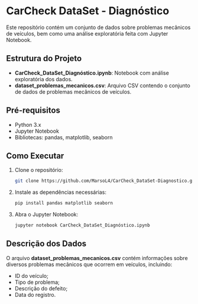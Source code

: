 # CarCheck DataSet - Diagnóstico

Este repositório contém um conjunto de dados sobre problemas mecânicos de veículos, bem como uma análise exploratória feita com Jupyter Notebook.

## Estrutura do Projeto

- **CarCheck_DataSet_Diagnóstico.ipynb**: Notebook com análise exploratória dos dados.
- **dataset_problemas_mecanicos.csv**: Arquivo CSV contendo o conjunto de dados de problemas mecânicos de veículos.

## Pré-requisitos

- Python 3.x
- Jupyter Notebook
- Bibliotecas: pandas, matplotlib, seaborn

## Como Executar

1. Clone o repositório:
   ```bash
   git clone https://github.com/MarsoL4/CarCheck_DataSet-Diagnostico.git
2. Instale as dependências necessárias:
   ```bash
   pip install pandas matplotlib seaborn
3. Abra o Jupyter Notebook:
   ```bash
   jupyter notebook CarCheck_DataSet_Diagnóstico.ipynb

## Descrição dos Dados

O arquivo **dataset_problemas_mecanicos.csv** contém informações sobre diversos problemas mecânicos que ocorrem em veículos, incluindo:
- ID do veículo;
- Tipo de problema;
- Descrição do defeito;
- Data do registro.
